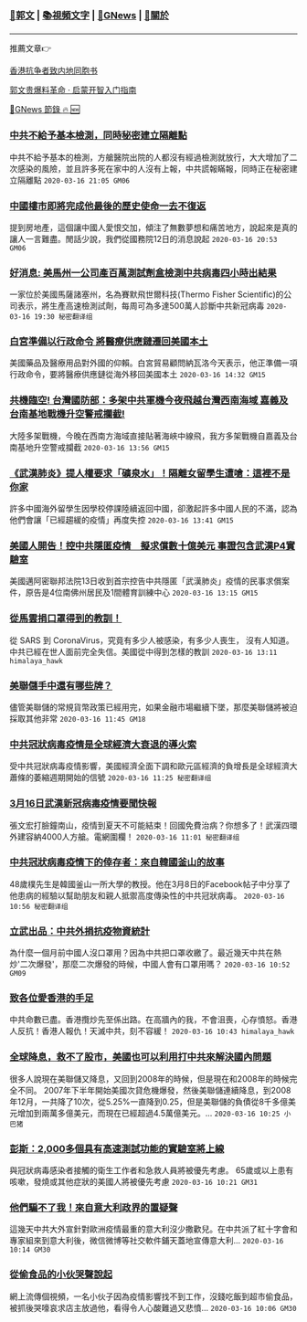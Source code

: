 ###  [:eagle:郭文](https://github.com/ourhimalayas/txt) | [:books:視頻文字](https://github.com/ourhimalayas/txt/blob/master/content/README.md) | [:newspaper:GNews](https://github.com/ourhimalayas/txt/blob/master/content/gnews/README.md) | [:pray:關於](https://github.com/ourhimalayas/home/tree/master/about)
---

推薦文章:point_right:

[香港抗争者致内地同胞书](https://github.com/ourhimalayas/news/blob/master/2019/08/a_letter_from_the_hong_kong_people.md)

[郭文贵爆料革命 · 启蒙开智入门指南](https://github.com/ourhimalayas/txt/issues/1)

[:newspaper:GNews 節錄 :fire: :new:](https://github.com/ourhimalayas/txt/blob/master/content/gnews/README.md) 



### [中共不給予基本檢測，同時秘密建立隔離點](/content/gnews/1/README.md)

中共不給予基本的檢測，方艙醫院出院的人都沒有經過檢測就放行，大大增加了二次感染的風險，並且許多死在家中的人沒有上報，中共謊報瞞報，同時正在秘密建立隔離點  `2020-03-16 21:05 GM06`

### [中國樓市即將完成他最後的歷史使命一去不復返](/content/gnews/2/README.md)

提到房地產，這個讓中國人愛恨交加，傾注了無數夢想和痛苦地方，說起來是真的讓人一言難盡。閒話少說，我們從國務院12日的消息說起  `2020-03-16 20:53 GM06`

### [好消息: 美馬州一公司產百萬測試劑盒檢測中共病毒四小時出結果](/content/gnews/3/README.md)

一家位於美國馬薩諸塞州，名為賽默飛世爾科技(Thermo Fisher Scientific)的公司表示，將生產高速檢測試劑，每周可為多達500萬人診斷中共新冠病毒  `2020-03-16 19:30 秘密翻译组`

### [白宮準備以行政命令 將醫療供應鏈遷回美國本土](/content/gnews/4/README.md)

美國藥品及醫療用品對外國的仰賴。白宮貿易顧問納瓦洛今天表示，他正準備一項行政命令，要將醫療供應鏈從海外移回美國本土  `2020-03-16 14:32 GM15`

### [共機臨空! 台灣國防部：多架中共軍機今夜飛越台灣西南海域 嘉義及台南基地戰機升空警戒攔截!](/content/gnews/5/README.md)

大陸多架戰機，今晚在西南方海域直接貼著海峽中線飛，我方多架戰機自嘉義及台南基地升空警戒攔截  `2020-03-16 13:56 GM15`

### [《武漢肺炎》提人權要求「礦泉水」！隔離女留學生遭嗆：這裡不是你家](/content/gnews/6/README.md)

許多中國海外留學生因學校停課陸續返回中國，卻激起許多中國人民的不滿，認為他們會讓「已經趨緩的疫情」再度失控  `2020-03-16 13:41 GM15`

### [美國人開告！控中共隱匿疫情　擬求償數十億美元 事證包含武漢P4實驗室](/content/gnews/7/README.md)

美國邁阿密聯邦法院13日收到首宗控告中共隱匿「武漢肺炎」疫情的民事求償案件，原告是4位南佛州居民及1間體育訓練中心  `2020-03-16 13:15 GM15`

### [從馬雲捐口罩得到的教訓！](/content/gnews/8/README.md)

從 SARS 到 CoronaVirus，究竟有多少人被感染，有多少人喪生， 沒有人知道。 中共已經在世人面前完全失信。美國從中得到怎樣的教訓  `2020-03-16 13:11 himalaya_hawk`

### [美聯儲手中還有哪些牌？](/content/gnews/9/README.md)

儘管美聯儲的常規貨幣政策已經用完，如果金融市場繼續下墜，那麼美聯儲將被迫採取其他非常  `2020-03-16 11:45 GM18`

### [中共冠狀病毒疫情是全球經濟大衰退的導火索](/content/gnews/10/README.md)

受中共冠狀病毒疫情影響，美國經濟全面下調和歐元區經濟的負增長是全球經濟大蕭條的萎縮週期開始的信號  `2020-03-16 11:25 秘密翻译组`

### [3月16日武漢新冠病毒疫情要聞快報](/content/gnews/11/README.md)

張文宏打臉鐘南山，疫情到夏天不可能結束！回國免費治病？你想多了！武漢四環外建容納4000人方艙。電網圍欄！  `2020-03-16 11:01 秘密翻译组`

### [中共冠狀病毒疫情下的倖存者：來自韓國釜山的故事](/content/gnews/12/README.md)

48歲樸先生是韓國釜山一所大學的教授。他在3月8日的Facebook帖子中分享了他患病的經驗以幫助朋友和親人抵禦高度傳染性的中共冠狀病毒。  `2020-03-16 10:56 秘密翻译组`

### [立武出品：中共外捐抗疫物資統計](/content/gnews/13/README.md)

為什麼一個月前中國人沒口罩用？因為中共把口罩收繳了。最近幾天中共在熱炒&#039;二次爆發&#039;，那麼二次爆發的時候，中國人會有口罩用嗎？  `2020-03-16 10:52 GM09`

### [致各位愛香港的手足](/content/gnews/14/README.md)

中共命數已盡。香港攬炒先至係出路。在高牆內的我，不會沮喪，心存憤怒。香港人反抗！香港人報仇！天滅中共，刻不容緩！  `2020-03-16 10:43 himalaya_hawk`

### [全球降息，救不了股市，美國也可以利用打中共來解決國內問題](/content/gnews/15/README.md)

很多人說現在美聯儲又降息，又回到2008年的時候，但是現在和2008年的時候完全不同。
2007年下半年開始美國次貸危機爆發，然後美聯儲連續降息，到2008年12月，一共降了10次，從5.25%一直降到0.25，但是美聯儲的負債從8千多億美元增加到兩萬多億美元，而現在已經超過4.5萬億美元。...  `2020-03-16 10:25 小巴猪`

### [彭斯：2,000多個具有高速測試功能的實驗室將上線](/content/gnews/16/README.md)

與冠狀病毒感染者接觸的衛生工作者和急救人員將被優先考慮。 65歲或以上患有咳嗽，發燒或其他症狀的美國人將被優先考慮  `2020-03-16 10:21 GM31`

### [他們騙不了我！來自意大利政界的置疑聲](/content/gnews/17/README.md)

這幾天中共大外宣針對歐洲疫情最重的意大利沒少撒歡兒。在中共派了紅十字會和專家組來到意大利後，微信微博等社交軟件鋪天蓋地宣傳意大利...  `2020-03-16 10:14 GM30`

### [從偷食品的小伙哭聲說起](/content/gnews/18/README.md)

網上流傳個視頻，一名小伙子因為疫情影響找不到工作，沒錢吃飯到超市偷食品，被抓後哭嚎哀求店主放過他，看得令人心酸難過又悲憤...  `2020-03-16 10:06 GM30`


